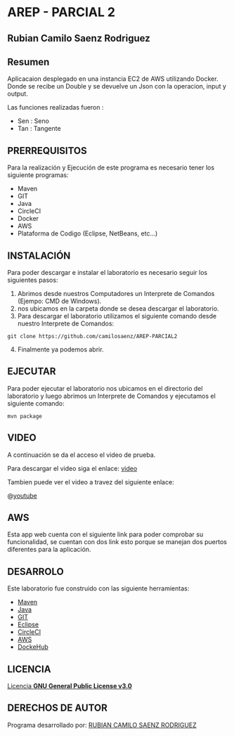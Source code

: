# AREP - PARCIAL 2

## Rubian Camilo Saenz Rodriguez


## Resumen

Aplicacaion desplegado en una instancia  EC2 de AWS utilizando Docker. Donde se recibe un Double y se devuelve un Json con la operacion, input y output.

Las funciones realizadas fueron :

  - Sen : Seno
  - Tan : Tangente

## PRERREQUISITOS

Para la realización y Ejecución de este programa es necesario tener los siguiente programas:
* Maven
* GIT
* Java
* CircleCI
* Docker
* AWS
* Plataforma de Codigo (Eclipse, NetBeans, etc...)

## INSTALACIÓN
Para poder descargar e instalar el laboratorio es necesario seguir los siguientes pasos:
1. Abrimos desde nuestros Computadores un Interprete de Comandos (Ejempo: CMD de Windows).
2. nos ubicamos en la carpeta donde se desea descargar el laboratorio.
3. Para descargar el laboratorio utilizamos el siguiente comando desde nuestro Interprete de Comandos:
```
git clone https://github.com/camilosaenz/AREP-PARCIAL2
```
4. Finalmente ya podemos abrir.

## EJECUTAR

Para poder ejecutar el laboratorio nos ubicamos en el directorio del laboratorio y luego abrimos un Interprete de Comandos y ejecutamos el siguiente comando:
```
mvn package
```

## VIDEO

A continuación se da el acceso el video de prueba.

Para descargar el video siga el enlace: [video](https://github.com/camilosaenz/AREP-LABORATORIO6/blob/master/video.mp4)

Tambien puede ver el video a travez del siguiente enlace:

@[youtube](https://www.youtube.com/watch?v=4MqefxE2rC8&list=UUVqHCSjtftwh8k2YYJJNY6Q&index=2)

## AWS

Esta app web cuenta con el siguiente link para poder comprobar su funcionalidad, se cuentan con dos link esto porque se manejan dos puertos diferentes para la aplicación.

## DESARROLO

Este laboratorio fue construido con las siguiente herramientas:
* [Maven](https://maven.apache.org/)
* [Java](https://www.java.com/es/)
* [GIT](https://git-scm.com/)
* [Eclipse](https://www.eclipse.org/)
* [CircleCI](https://circleci.com/)
* [AWS](https://www.awseducate.com/student/s/)
* [DockeHub](https://hub.docker.com/)

## LICENCIA

[Licencia **GNU General Public License v3.0**](https://github.com/camilosaenz/AREP-PARCIAL2/blob/master/LICENSE)

## DERECHOS DE AUTOR

Programa desarrollado por:
[RUBIAN CAMILO SAENZ RODRIGUEZ](https://github.com/camilosaenz)
